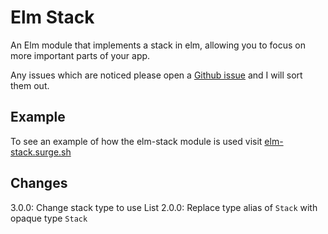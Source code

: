 # Elm Stack

An Elm module that implements a stack in elm, allowing you to focus on more important parts of your app.

Any issues which are noticed please open a [Github issue][issues] and I will sort them out.

[issues]: https://github.com/mhoare/elm-stack/issues

## Example

To see an example of how the elm-stack module is used visit [elm-stack.surge.sh][example]

[example]: https://elm-stack.surge.sh

## Changes
3.0.0: Change stack type to use List
2.0.0: Replace type alias of `Stack` with opaque type `Stack`

